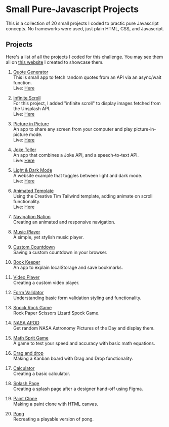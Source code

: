 # Small Pure-Javascript Projects

This is a collection of 20 small projects I coded to practic pure Javascript concepts. No frameworks were used, just plain HTML, CSS, and Javascript.

## Projects

Here's a list of all the projects I coded for this challenge. You may see them all on [this website](web223dev.github.io/20-javascript/) I created to showcase them.

1. [Quote Generator](/quote-generator)\
    This is small app to fetch random quotes from an API via an async/wait function.\
    Live: [Here](https://20-javascript-quote-generator.vercel.app) 

2. [Infinite Scroll](/infinite-scroll)\
    For this project, I added "infinite scroll" to display images fetched from the Unsplash API.\
    Live: [Here](https://20-javascript-infinite-scroll.vercel.app) 
    
3. [Picture in Picture](/picture-in-picture)\
    An app to share any screen from your computer and play picture-in-picture mode.\
    Live: [Here](https://20-javascript-picture-in-picture.vercel.app/) 

4. [Joke Teller](/joke-teller)\
    An app that combines a Joke API, and a speech-to-text API.\
    Live: [Here](https://web223dev.github.io/20-Javascript/joke-teller/)

5. [Light & Dark Mode](/light-dark-mode)\
    A website example that toggles between light and dark mode.\
    Live: [Here](https://web223dev.github.io/20-Javascript/light-dark-mode/)

6. [Animated Template](/animated-template)\
    Using the Creative Tim Tailwind template, adding animate on scroll functionality.\
    Live: [Here](https://web223dev.github.io/20-Javascript/animated-template)

7. [Navigation Nation](/)\
    Creating an animated and responsive navigation.

8. [Music Player](/)\
    A simple, yet stylish music player.

9. [Custom Countdown](/)\
    Saving a custom countdown in your browser.

10. [Book Keeper](/)\
    An app to explain localStorage and save bookmarks.
11. [Video Player](/)\
    Creating a custom video player.
    
12. [Form Validator](/)\
    Understanding basic form validation styling and functionality.

13. [Spock Rock Game](/)\
    Rock Paper Scissors Lizard Spock Game.

14. [NASA APOD](/)\
    Get random NASA Astronomy Pictures of the Day and display them.

15. [Math Sprit Game](/)\
    A game to test your speed and accuracy with basic math equations.

16. [Drag and drop](/)\
    Making a Kanban board with Drag and Drop functionality.

17. [Calculator](/)\
    Creating a basic calculator.
    
18. [Splash Page](/)\
    Creating a splash page after a designer hand-off using Figma.
    
19. [Paint Clone](/)\
    Making a paint clone with HTML canvas.
    
20. [Pong](/)\
    Recreating a playable version of pong.